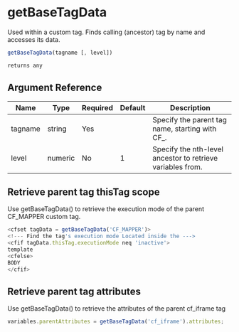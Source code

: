 # getBaseTagData

Used within a custom tag. Finds calling (ancestor) tag by name and accesses its data.

```javascript
getBaseTagData(tagname [, level])
```

```javascript
returns any
```

## Argument Reference

| Name | Type | Required | Default | Description |
| --- | --- | --- | --- | --- |
| tagname | string | Yes |  | Specify the parent tag name, starting with CF_. |
| level | numeric | No | 1 | Specify the nth-level ancestor to retrieve variables from. |

## Retrieve parent tag thisTag scope

Use getBaseTagData() to retrieve the execution mode of the parent CF_MAPPER custom tag.

```javascript
<cfset tagData = getBaseTagData('CF_MAPPER')>
<!--- Find the tag's execution mode Located inside the --->
<cfif tagData.thisTag.executionMode neq 'inactive'>
template
<cfelse>
BODY
</cfif>
```

## Retrieve parent tag attributes

Use getBaseTagData() to retrieve the attributes of the parent cf_iframe tag

```javascript
variables.parentAttributes = getBaseTagData('cf_iframe').attributes;
```
